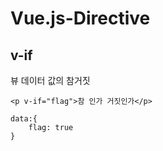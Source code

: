 # Vue.js-Directive

## v-if

뷰 데이터 값의 참거짓   

```
<p v-if="flag">참 인가 거짓인가</p>
```
```
data:{
    flag: true
}
```
